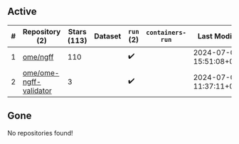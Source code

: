 ## Active
| # | Repository (2) | Stars (113) | Dataset | `run` (2) | `containers-run` | Last Modified |
| --- | --- | --- | --- | --- | --- | --- |
| 1 | [ome/ngff](https://github.com/ome/ngff) | 110 |  | :heavy_check_mark: |  | 2024-07-02 15:51:08+00:00 |
| 2 | [ome/ome-ngff-validator](https://github.com/ome/ome-ngff-validator) | 3 |  | :heavy_check_mark: |  | 2024-07-04 11:37:11+00:00 |

## Gone
No repositories found!
